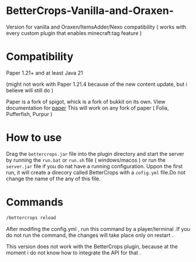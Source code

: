 # BetterCrops-Vanilla-and-Oraxen-

Version for vanilla and Oraxen/ItemsAdder/Nexo compatibility ( works with every custom plugin that enables minecraft:tag feature )

# Compatibility

Paper 1.21+ and at least Java 21

(might not work with Paper 1.21.4 because of the new content update, but i believe will still do )

Paper is a fork of spigot, whick is a fork of bukkit on its own.
View documentation for [paper](https://docs.papermc.io/)
This will work on any fork of paper ( Folia, Pufferfish, Purpur )

# How to use

Drag the `bettercrops.jar` file into the plugin directory and start the server by running the `run.bat` or `run.sh` file ( windows/macos ) or run the `server.jar` file if you do nat have a running configuration.
Uppon the first run, it will create a direcory called BetterCrops with a `cofig.yml` file.Do not change the name of the any of this file.

# Commands

```sh
/bettercrops reload
```

After modifing the config.yml , run this command by a player/terminal .If you do not run the command, the changes will take place only on restart .

This version does not work with the BetterCrops plugin, because at the moment i do not know how to integrate the API for that .
